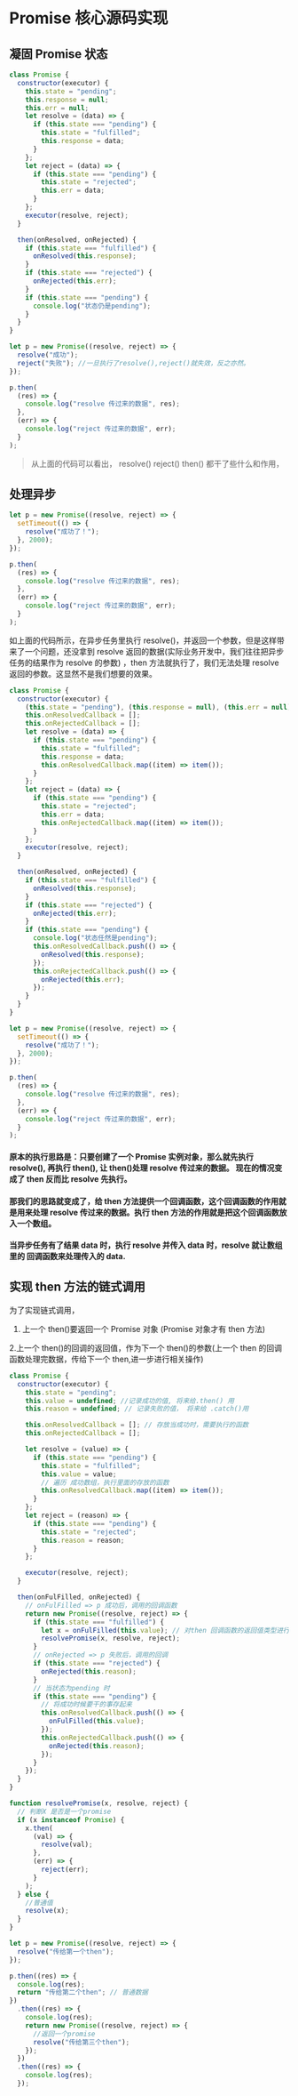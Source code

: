 # Promise 核心源码实现

## 凝固 Promise 状态

```javascript
class Promise {
  constructor(executor) {
    this.state = "pending";
    this.response = null;
    this.err = null;
    let resolve = (data) => {
      if (this.state === "pending") {
        this.state = "fulfilled";
        this.response = data;
      }
    };
    let reject = (data) => {
      if (this.state === "pending") {
        this.state = "rejected";
        this.err = data;
      }
    };
    executor(resolve, reject);
  }

  then(onResolved, onRejected) {
    if (this.state === "fulfilled") {
      onResolved(this.response);
    }
    if (this.state === "rejected") {
      onRejected(this.err);
    }
    if (this.state === "pending") {
      console.log("状态仍是pending");
    }
  }
}

let p = new Promise((resolve, reject) => {
  resolve("成功");
  reject("失败"); //一旦执行了resolve(),reject()就失效，反之亦然。
});

p.then(
  (res) => {
    console.log("resolve 传过来的数据", res);
  },
  (err) => {
    console.log("reject 传过来的数据", err);
  }
);
```

> 从上面的代码可以看出， resolve() reject() then() 都干了些什么和作用，

## 处理异步

```javascript
let p = new Promise((resolve, reject) => {
  setTimeout(() => {
    resolve("成功了！");
  }, 2000);
});

p.then(
  (res) => {
    console.log("resolve 传过来的数据", res);
  },
  (err) => {
    console.log("reject 传过来的数据", err);
  }
);
```

如上面的代码所示，在异步任务里执行 resolve()，并返回一个参数，但是这样带来了一个问题，还没拿到 resolve 返回的数据(实际业务开发中，我们往往把异步任务的结果作为 resolve 的参数) ，then 方法就执行了，我们无法处理 resolve 返回的参数。这显然不是我们想要的效果。

```javascript
class Promise {
  constructor(executor) {
    (this.state = "pending"), (this.response = null), (this.err = null);
    this.onResolvedCallback = [];
    this.onRejectedCallback = [];
    let resolve = (data) => {
      if (this.state === "pending") {
        this.state = "fulfilled";
        this.response = data;
        this.onResolvedCallback.map((item) => item());
      }
    };
    let reject = (data) => {
      if (this.state === "pending") {
        this.state = "rejected";
        this.err = data;
        this.onRejectedCallback.map((item) => item());
      }
    };
    executor(resolve, reject);
  }

  then(onResolved, onRejected) {
    if (this.state === "fulfilled") {
      onResolved(this.response);
    }
    if (this.state === "rejected") {
      onRejected(this.err);
    }
    if (this.state === "pending") {
      console.log("状态任然是pending");
      this.onResolvedCallback.push(() => {
        onResolved(this.response);
      });
      this.onRejectedCallback.push(() => {
        onRejected(this.err);
      });
    }
  }
}

let p = new Promise((resolve, reject) => {
  setTimeout(() => {
    resolve("成功了！");
  }, 2000);
});

p.then(
  (res) => {
    console.log("resolve 传过来的数据", res);
  },
  (err) => {
    console.log("reject 传过来的数据", err);
  }
);
```

#### 原本的执行思路是：只要创建了一个 Promise 实例对象，那么就先执行 resolve(), 再执行 then(), 让 then()处理 resolve 传过来的数据。 现在的情况变成了 then 反而比 resolve 先执行。

#### 那我们的思路就变成了，给 then 方法提供一个回调函数，这个回调函数的作用就是用来处理 resolve 传过来的数据。执行 then 方法的作用就是把这个回调函数放入一个数组。

#### 当异步任务有了结果 data 时，执行 resolve 并传入 data 时，resolve 就让数组里的 回调函数来处理传入的 data.

## 实现 then 方法的链式调用

为了实现链式调用，

1. 上一个 then()要返回一个 Promise 对象 (Promise 对象才有 then 方法)

2.上一个 then()的回调的返回值，作为下一个 then()的参数(上一个 then 的回调函数处理完数据，传给下一个 then,进一步进行相关操作)

```javascript
class Promise {
  constructor(executor) {
    this.state = "pending";
    this.value = undefined; //记录成功的值, 将来给.then() 用
    this.reason = undefined; // 记录失败的值， 将来给 .catch()用

    this.onResolvedCallback = []; // 存放当成功时，需要执行的函数
    this.onRejectedCallback = [];

    let resolve = (value) => {
      if (this.state === "pending") {
        this.state = "fulfilled";
        this.value = value;
        // 遍历 成功数组，执行里面的存放的函数
        this.onResolvedCallback.map((item) => item());
      }
    };
    let reject = (reason) => {
      if (this.state === "pending") {
        this.state = "rejected";
        this.reason = reason;
      }
    };

    executor(resolve, reject);
  }

  then(onFulFilled, onRejected) {
    // onFulFilled => p 成功后，调用的回调函数
    return new Promise((resolve, reject) => {
      if (this.state === "fulfilled") {
        let x = onFulFilled(this.value); // 对then 回调函数的返回值类型进行判断
        resolvePromise(x, resolve, reject);
      }
      // onRejected => p 失败后，调用的回调
      if (this.state === "rejected") {
        onRejected(this.reason);
      }
      // 当状态为pending 时
      if (this.state === "pending") {
        // 将成功时候要干的事存起来
        this.onResolvedCallback.push(() => {
          onFulFilled(this.value);
        });
        this.onRejectedCallback.push(() => {
          onRejected(this.reason);
        });
      }
    });
  }
}

function resolvePromise(x, resolve, reject) {
  // 判断X 是否是一个promise
  if (x instanceof Promise) {
    x.then(
      (val) => {
        resolve(val);
      },
      (err) => {
        reject(err);
      }
    );
  } else {
    //普通值
    resolve(x);
  }
}

let p = new Promise((resolve, reject) => {
  resolve("传给第一个then");
});

p.then((res) => {
  console.log(res);
  return "传给第二个then"; // 普通数据
})
  .then((res) => {
    console.log(res);
    return new Promise((resolve, reject) => {
      //返回一个promise
      resolve("传给第三个then");
    });
  })
  .then((res) => {
    console.log(res);
  });
```
